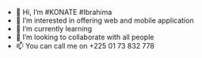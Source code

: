 - 👋 Hi, I’m #KONATE #Ibrahima
- 👀 I’m interested in offering web and mobile application
- 🌱 I’m currently learning 
- 💞️ I’m looking to collaborate with all people 
- 📫 You can call me on +225 01 73 832 778

<!---
kaliloulah1155/kaliloulah1155 is a ✨ special ✨ repository because its `README.md` (this file) appears on your GitHub profile.
You can click the Preview link to take a look at your changes.
--->
